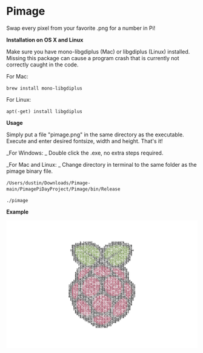 # Pimage

Swap every pixel from your favorite .png for a number in Pi!

**Installation on OS X and Linux**

Make sure you have mono-libgdiplus (Mac) or libgdiplus (Linux) installed. Missing this package can cause a program crash that is currently not correctly caught in the code. 

For Mac: 
```
brew install mono-libgdiplus
```

For Linux:
```
apt(-get) install libgdiplus
```

**Usage**

Simply put a file "pimage.png" in the same directory as the executable. Execute and enter desired fontsize, width and height. That's it! 

_For Windows: _
Double click the .exe, no extra steps required.

_For Mac and Linux: _
Change directory in terminal to the same folder as the pimage binary file.

```
/Users/dustin/Downloads/Pimage-main/PimagePiDayProject/Pimage/bin/Release
```
```
./pimage
```

**Example**

![Raspberry Large](https://github.com/jetspiking/Pimage/blob/main/pimage_raspberry_big.png)
